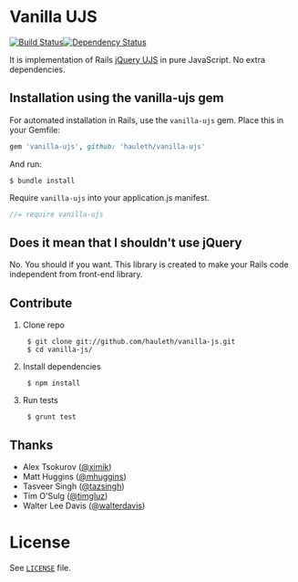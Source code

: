 # Vanilla UJS
[![Build Status][travis-img]][travis-link][![Dependency Status](https://gemnasium.com/hauleth/vanilla-ujs.png)](https://gemnasium.com/hauleth/vanilla-ujs)

It is implementation of Rails [jQuery UJS][jq-ujs] in pure JavaScript.
No extra dependencies.

## Installation using the vanilla-ujs gem

For automated installation in Rails, use the `vanilla-ujs` gem.
Place this in your Gemfile:

```ruby
gem 'vanilla-ujs', github: 'hauleth/vanilla-ujs'
```

And run:

```shell
$ bundle install
```

Require `vanilla-ujs` into your application.js manifest.

```javascript
//= require vanilla-ujs
```

## Does it mean that I shouldn't use jQuery

No. You should if you want. This library is created to make your Rails code
independent from front-end library.

## Contribute

1. Clone repo

        $ git clone git://github.com/hauleth/vanilla-js.git
        $ cd vanilla-js/

2. Install dependencies

        $ npm install

3. Run tests

        $ grunt test

## Thanks

- Alex Tsokurov ([@ximik](https://github.com/ximik))
- Matt Huggins ([@mhuggins](https://github.com/mhuggins))
- Tasveer Singh ([@tazsingh](https://github.com/tazsingh))
- Tim O'Sulg ([@timgluz](https://github.com/timgluz))
- Walter Lee Davis ([@walterdavis](https://github.com/walterdavis))

# License

See [`LICENSE`](LICENSE.txt) file.

[travis-img]:  https://travis-ci.org/hauleth/vanilla-ujs.png?branch=master
[travis-link]: https://travis-ci.org/hauleth/vanilla-ujs
[jq-ujs]:      https://github.com/rails/jquery-ujs
